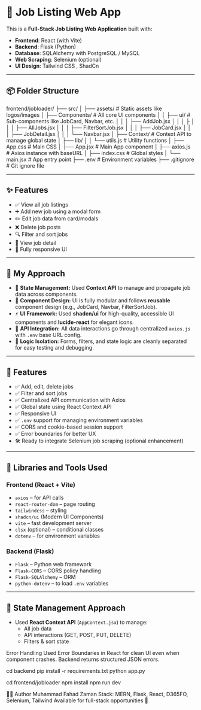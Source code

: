 # 🧾 Job Listing Web App

This is a **Full-Stack Job Listing Web Application** built with:

- **Frontend**: React (with Vite)
- **Backend**: Flask (Python)
- **Database**: SQLAlchemy with PostgreSQL / MySQL
- **Web Scraping**: Selenium (optional)
- **UI Design**: Tailwind CSS , ShadCn

---

## 📦 Folder Structure

frontend/jobloader/
├── src/
│ ├── assets/ # Static assets like logos/images
│ ├── Components/ # All core UI components
│ │ ├── ui/ # Sub-components like JobCard, Navbar, etc.
│ │ │ ├── AddJob.jsx
│ │ │ ├
│ │ │ ├── AllJobs.jsx
│ │ │ ├── FilterSortJob.jsx
│ │ │ ├── JobCard.jsx
│ │ │ ├── JobDetail.jsx
│ │ │ └── Navbar.jsx
│ ├── Context/ # Context API to manage global state
│ ├── lib/
│ │ └── utils.js # Utility functions
│ ├── App.css # Main CSS
│ ├── App.jsx # Main App component
│ ├── axios.js # Axios instance with baseURL
│ ├── index.css # Global styles
│ └── main.jsx # App entry point
├── .env # Environment variables
├── .gitignore # Git ignore file

---

## ✨ Features

- ✅ View all job listings
- ➕ Add new job using a modal form
- ✏️ Edit job data from card/modals
- ❌ Delete job posts
- 🔍 Filter and sort jobs
- 🔗 View job detail
- 📱 Fully responsive UI

---

## 🧠 My Approach

- 🔄 **State Management:** Used **Context API** to manage and propagate job data across components.
- 🧱 **Component Design:** UI is fully modular and follows **reusable** component design (e.g., JobCard, Navbar, FilterSortJob).
- ⚡ **UI Framework:** Used **shadcn/ui** for high-quality, accessible UI components and **lucide-react** for elegant icons.
- 🔌 **API Integration:** All data interactions go through centralized `axios.js` with `.env` base URL config.
- 🧠 **Logic Isolation:** Forms, filters, and state logic are cleanly separated for easy testing and debugging.

---

## 🔧 Features

- ✅ Add, edit, delete jobs
- ✅ Filter and sort jobs
- ✅ Centralized API communication with Axios
- ✅ Global state using React Context API
- ✅ Responsive UI
- ✅ `.env` support for managing environment variables
- ✅ CORS and cookie-based session support
- ✅ Error boundaries for better UX
- 🛠️ Ready to integrate Selenium job scraping (optional enhancement)

---

## 🔗 Libraries and Tools Used

### Frontend (React + Vite)

- `axios` – for API calls
- `react-router-dom` – page routing
- `tailwindcss` – styling
- `shadcn/ui` (Modern UI Components)
- `vite` – fast development server
- `clsx` (optional) – conditional classes
- `dotenv` – for environment variables

### Backend (Flask)

- `Flask` – Python web framework
- `Flask-CORS` – CORS policy handling
- `Flask-SQLAlchemy` – ORM
- `python-dotenv` – to load `.env` variables

---

## 🧠 State Management Approach

- Used **React Context API** (`AppContext.jsx`) to manage:
  - All job data
  - API interactions (GET, POST, PUT, DELETE)
  - Filters & sort state



Error Handling
Used Error Boundaries in React for clean UI even when component crashes.
Backend returns structured JSON errors.

cd backend
pip install -r requirements.txt
python app.py

cd frontend/jobloader
npm install
npm run dev

🧑‍💻 Author
Muhammad Fahad Zaman
Stack: MERN, Flask, React, D365FO, Selenium, Tailwind
Available for full-stack opportunities 🚀
